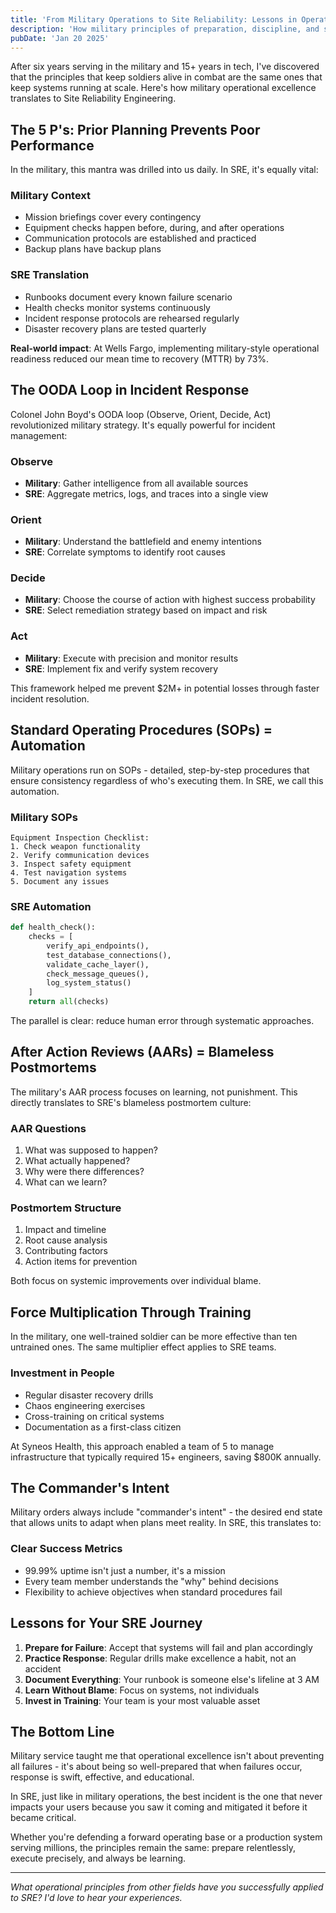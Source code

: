 ```yaml
---
title: 'From Military Operations to Site Reliability: Lessons in Operational Excellence'
description: 'How military principles of preparation, discipline, and systematic thinking translate into building reliable systems that serve millions.'
pubDate: 'Jan 20 2025'
---
```


After six years serving in the military and 15+ years in tech, I've discovered that the principles that keep soldiers alive in combat are the same ones that keep systems running at scale. Here's how military operational excellence translates to Site Reliability Engineering.

## The 5 P's: Prior Planning Prevents Poor Performance

In the military, this mantra was drilled into us daily. In SRE, it's equally vital:

### Military Context
- Mission briefings cover every contingency
- Equipment checks happen before, during, and after operations
- Communication protocols are established and practiced
- Backup plans have backup plans

### SRE Translation
- Runbooks document every known failure scenario
- Health checks monitor systems continuously
- Incident response protocols are rehearsed regularly
- Disaster recovery plans are tested quarterly

**Real-world impact**: At Wells Fargo, implementing military-style operational readiness reduced our mean time to recovery (MTTR) by 73%.

## The OODA Loop in Incident Response

Colonel John Boyd's OODA loop (Observe, Orient, Decide, Act) revolutionized military strategy. It's equally powerful for incident management:

### Observe
- **Military**: Gather intelligence from all available sources
- **SRE**: Aggregate metrics, logs, and traces into a single view

### Orient
- **Military**: Understand the battlefield and enemy intentions
- **SRE**: Correlate symptoms to identify root causes

### Decide
- **Military**: Choose the course of action with highest success probability
- **SRE**: Select remediation strategy based on impact and risk

### Act
- **Military**: Execute with precision and monitor results
- **SRE**: Implement fix and verify system recovery

This framework helped me prevent $2M+ in potential losses through faster incident resolution.

## Standard Operating Procedures (SOPs) = Automation

Military operations run on SOPs - detailed, step-by-step procedures that ensure consistency regardless of who's executing them. In SRE, we call this automation.

### Military SOPs
```
Equipment Inspection Checklist:
1. Check weapon functionality
2. Verify communication devices
3. Inspect safety equipment
4. Test navigation systems
5. Document any issues
```

### SRE Automation
```python
def health_check():
    checks = [
        verify_api_endpoints(),
        test_database_connections(),
        validate_cache_layer(),
        check_message_queues(),
        log_system_status()
    ]
    return all(checks)
```

The parallel is clear: reduce human error through systematic approaches.

## After Action Reviews (AARs) = Blameless Postmortems

The military's AAR process focuses on learning, not punishment. This directly translates to SRE's blameless postmortem culture:

### AAR Questions
1. What was supposed to happen?
2. What actually happened?
3. Why were there differences?
4. What can we learn?

### Postmortem Structure
1. Impact and timeline
2. Root cause analysis
3. Contributing factors
4. Action items for prevention

Both focus on systemic improvements over individual blame.

## Force Multiplication Through Training

In the military, one well-trained soldier can be more effective than ten untrained ones. The same multiplier effect applies to SRE teams.

### Investment in People
- Regular disaster recovery drills
- Chaos engineering exercises
- Cross-training on critical systems
- Documentation as a first-class citizen

At Syneos Health, this approach enabled a team of 5 to manage infrastructure that typically required 15+ engineers, saving $800K annually.

## The Commander's Intent

Military orders always include "commander's intent" - the desired end state that allows units to adapt when plans meet reality. In SRE, this translates to:

### Clear Success Metrics
- 99.99% uptime isn't just a number, it's a mission
- Every team member understands the "why" behind decisions
- Flexibility to achieve objectives when standard procedures fail

## Lessons for Your SRE Journey

1. **Prepare for Failure**: Accept that systems will fail and plan accordingly
2. **Practice Response**: Regular drills make excellence a habit, not an accident
3. **Document Everything**: Your runbook is someone else's lifeline at 3 AM
4. **Learn Without Blame**: Focus on systems, not individuals
5. **Invest in Training**: Your team is your most valuable asset

## The Bottom Line

Military service taught me that operational excellence isn't about preventing all failures - it's about being so well-prepared that when failures occur, response is swift, effective, and educational. 

In SRE, just like in military operations, the best incident is the one that never impacts your users because you saw it coming and mitigated it before it became critical.

Whether you're defending a forward operating base or a production system serving millions, the principles remain the same: prepare relentlessly, execute precisely, and always be learning.

---

*What operational principles from other fields have you successfully applied to SRE? I'd love to hear your experiences.*